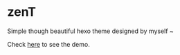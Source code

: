 # zenT

Simple though beautiful hexo theme designed by myself ~

Check [here](http://www.tangrui.win) to see the demo.
